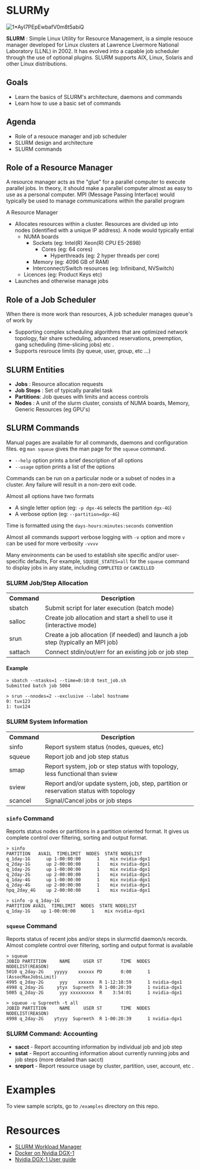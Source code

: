 # SLURMy
![1*AyI7PEpEwbafV0m8t5abiQ](https://user-images.githubusercontent.com/55043035/155833159-7e191076-d894-477b-8087-ef37567b2a31.jpeg)

__SLURM__ : Simple Linux Utility for Resource Management, is a simple resouce manager developed for Linux clusters at Lawrence Livermore National Laboratory (LLNL) in 2002.
It has evolved into a capable job scheduler through the use of optional plugins. SLURM supports AIX, Linux, Solaris and other Linux distributions.

## Goals
- Learn the basics of SLURM's architecture, daemons and commands
- Learn how to use a basic set of commands 
  
## Agenda
- Role of a resouce manager and job scheduler
- SLURM design and architecture 
- SLURM commands
  
## Role of a Resource Manager
A resource manager acts as the "glue" for a parallel computer to execute parallel jobs. In theory, it should make a parallel computer almost as easy to use as a personal computer. MPI (Message Passing Interface) would typically be used to manage communications within the parallel program

A Resource Manager
- Allocates resources within a cluster. Resources are divided up into nodes (identified with a unique IP address). A node would typically ential
  - NUMA boards
    - Sockets (eg: Intel(R) Xeon(R) CPU E5-2698)
      - Cores (eg: 64 cores)
        - Hyperthreads (eg: 2 hyper threads per core)
    - Memory (eg: 4096 GB of RAM)
    - Interconnect/Switch resources (eg: Infiniband, NVSwitch)
  - Licences (eg: Product Keys etc)
- Launches and otherwise manage jobs

## Role of a Job Scheduler
When there is more work than resources, A job scheduler manages queue's of work by
- Supporting complex scheduling algorithms that are optimized network topology, fair share scheduling, advanced reservations, preemption, gang scheduling (time-slicing jobs) etc .
- Supports resrouce limits (by queue, user, group, etc ...)

## SLURM Entities
- __Jobs__ : Resource allocation requests
- __Job Steps__ : Set of typically parallel task
- __Partitions__: Job queues with limits and access controls
- __Nodes__ : A unit of the slurm cluster, consists of NUMA boards, Memory, Generic Resources (eg GPU's)

## SLURM Commands 
Manual pages are available for all commands, daemons and configuration files. eg `man squeue` gives the man page for the `squeue` command.
- `--help` option prints a brief description of all options
- `--usage` option prints a list of the options

Commands can be run on a particular node or a subset of nodes in a cluster. Any failure will result in a non-zero exit code.

Almost all options have two formats
- A single letter option (eg: `-p dgx-4G` selects the partition `dgx-4G`)
- A verbose option (eg: `--partition=dgx-4G`)

Time is formatted using the `days-hours:minutes:seconds` convention 

Almost all commands support verbose logging with `-v` option and more `v` can be used for more verbosity `-vvvv`

Many environments can be used to establish site specific and/or user-specific defaults, For example, `SQUEUE_STATES=all` for the `squeue` command to display jobs in any state, including `COMPLETED` or `CANCELLED`

### SLURM Job/Step Allocation
<table>
    <tr>
        <th> Command </td>
        <th> Description </td>
    </tr>
    <tr>
        <td> sbatch </td>
        <td> Submit script for later execution (batch mode) </td>
    </tr>
    <tr>
        <td> salloc </td>
        <td> Create job allocation and start a shell to use it (interactive mode) </td>
    </tr>
    <tr>
        <td> srun </td>
        <td> Create a job allocation (if needed) and launch a job step (typically an MPI job) </td>
    </tr>
    <tr>
        <td> sattach </td>
        <td> Connect stdin/out/err for an existing job or job step </td>
    </tr>
</table>


#### Example
```
> sbatch --ntasks=1 --time=0:10:0 test_job.sh
Submitted batch job 5004

> srun --nnodes=2 --exclusive --label hostname
0: tux123
1: tux124
```


### SLURM System Information
<table>
    <tr>
        <th> Command </th>
        <th> Description </th>
    </tr>
    <tr>
        <td> sinfo </td>
        <td>Report system status (nodes, queues, etc) </td>
    </tr>
    <tr>
        <td> squeue </td>
        <td> Report job and job step status </td>
    </tr>
    <tr>
        <td> smap </td>
        <td> Report system, job or step status with topology, less functional than sview </td>
    </tr>
    <tr>
        <td> sview </td>
        <td> Report and/or update system, job, step, partition or reservation status with topology </td>
    </tr>
    <tr>
        <td> scancel </td>
        <td> Signal/Cancel jobs or job steps </td>
    </tr>
</table>

### `sinfo` Command
Reports status nodes or partitions in a partition oriented format. It gives us complete control over filtering, sorting and output format.
```
> sinfo
PARTITION   AVAIL  TIMELIMIT  NODES  STATE NODELIST
q_1day-1G      up 1-00:00:00      1    mix nvidia-dgx1
q_2day-1G      up 2-00:00:00      1    mix nvidia-dgx1
q_1day-2G      up 1-00:00:00      1    mix nvidia-dgx1
q_2day-2G      up 2-00:00:00      1    mix nvidia-dgx1
q_1day-4G      up 1-00:00:00      1    mix nvidia-dgx1
q_2day-4G      up 2-00:00:00      1    mix nvidia-dgx1
hpq_2day_4G    up 2-00:00:00      1    mix nvidia-dgx1

> sinfo -p q_1day-1G
PARTITION AVAIL  TIMELIMIT  NODES  STATE NODELIST
q_1day-1G    up 1-00:00:00      1    mix nvidia-dgx1
```
### `squeue` Command
Reports status of recent jobs and/or steps in slurmctld daemon/s records. Almost complete control over filtering, sorting and output format is available
```
> squeue
JOBID PARTITION     NAME     USER ST       TIME  NODES NODELIST(REASON)
5010 q_2day-2G    yyyyy    xxxxxx PD       0:00      1 (AssocMaxJobsLimit)
4995 q_2day-2G      yyy    xxxxxx  R 1-12:18:59      1 nvidia-dgx1
4998 q_2day-2G     ytyx  Supreeth  R 1-00:20:39      1 nvidia-dgx1
5005 q_2day-2G      yyy xxxxxxxxx  R    3:54:01      1 nvidia-dgx1

> squeue -u Supreeth -t all
JOBID PARTITION     NAME     USER ST       TIME  NODES NODELIST(REASON) 
4998 q_2day-2G    ytyyy  Supreeth  R 1-00:20:39      1 nvidia-dgx1
```
### SLURM Command: Accounting
- __sacct__ - Report accounting information by individual job and job step
- __sstat__ - Report accounting information about currently running jobs and job steps (more detailed than sacct)
- __sreport__ - Report resource usage by cluster, partition, user, account, etc .

# Examples
To view sample scripts, go to `/examples` directory on this repo.

# Resources
- [SLURM Workload Manager](https://www.open-mpi.org/video/slurm/Slurm_EMC_Dec2012.pdf)
- [Docker on Nvidia DGX-1](https://www.iitr.ac.in/dgx/more.html)
- [Nvidia DGX-1 User guide](https://www.old.iitr.ac.in/dgx/docs/IITR_DGX%20User%20Document.pdf) 
